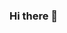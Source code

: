### Hi there 👋

<!--
**Felipe-Petry/felipe-petry** is a ✨ _special_ ✨ repository because its `README.md` (this file) appears on your GitHub profile.

Here are some ideas to get you started:

- 🌱 I’m currently learninj c# and javaScript
- 🤔 I’m looking for help with ..
- 📫 How to reach me:  email: petryfelipepe@gmail, +55 (55) 99232-8755, Linkedin: Felipe Petry
-->

